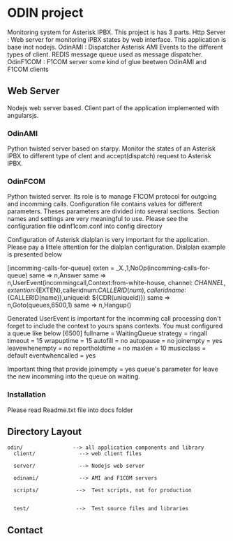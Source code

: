 # ODIN project
Monitoring system for Asterisk IPBX.
This project is has 3 parts.
Http Server : Web server for monitoring iPBX states by web interface. This application is base inot nodejs.
OdinAMI : Dispatcher Asterisk AMI Events to the different types of client. REDIS message queue used as message dispatcher.
OdinF1COM : F1COM server some kind of glue beetwen OdinAMI and F1COM clients

## Web Server
Nodejs web server based. 
Client part of the application implemented with angularsjs.

### OdinAMI
Python twisted server based on starpy.
Monitor the states of an Asterisk IPBX to different type of clent and accept(dispatch) request to Asterisk IPBX. 


### OdinFCOM
Python twisted server.
Its role is to manage F1COM protocol for outgoing and incomming calls.
Configuration file contains values for different parameters.
Theses parameters are divided into several sections.
Section names and settings are very meaningful to use.
Please see the configuration file odinf1com.conf into config directory

Configuration of Asterisk dialplan is very important for the application.
Please pay a littele attention for the dialplan configuration.
Dialplan example is presented below

[incomming-calls-for-queue]
exten = _X.,1,NoOp(incomming-calls-for-queue)
same => n,Answer
same => n,UserEvent(incommingcall,Context:from-white-house, channel: ${CHANNEL}, extention:${EXTEN},calleridnum:${CALLERID(num)},calleridname:${CALLERID(name)},uniqueid: ${CDR(uniqueid)})
same => n,Goto(queues,6500,1)
same => n,Hangup()

Generated UserEvent is important for the incomming call processing don't forget to include the context to yours spans contexts.
You must configured a queue like below
[6500]
fullname = WaitingQueue
strategy = ringall
timeout = 15
wrapuptime = 15
autofill = no
autopause = no
joinempty = yes
leavewhenempty = no
reportholdtime = no
maxlen = 10
musicclass = default
eventwhencalled = yes

Important thing that provide joinempty = yes queue's parameter for leave the new incomming into the queue on waiting.


### Installation
Please read Readme.txt file into docs folder

## Directory Layout

    odin/                --> all application components and library
      client/              --> web client files

      server/              --> Nodejs web server 

      odinami/             --> AMI and F1COM servers
 
      scripts/            -->  Test scripts, not for production
      

      test/               -->  Test source files and libraries


## Contact



